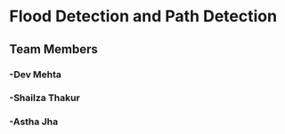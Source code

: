 # Flood Detection and Path Detection

## Team Members

### -Dev Mehta

### -Shailza Thakur

### -Astha Jha
